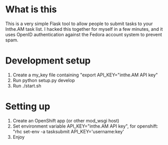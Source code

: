 # What is this

This is a very simple Flask tool to allow people to submit tasks to your Inthe.AM task list.
I hacked this together for myself in a few minutes, and it uses OpenID authentication against the Fedora account system to prevent spam.


# Development setup

1. Create a my_key file containing "export API_KEY="inthe.AM API key"
2. Run python setup.py develop
3. Run ./start.sh


# Setting up

1. Create an OpenShift app (or other mod_wsgi host)
2. Set environment variable API_KEY="inthe.AM API key", for openshift: "rhc set-env -a tasksubmit API_KEY='username:key'
3. Enjoy
